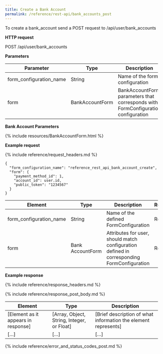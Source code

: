 ```yaml
---
title: Create a Bank Account
permalink: /reference/rest-api/bank_accounts_post
---
```

To create a bank_account send a POST request to /api/user/bank_accounts

**HTTP request**

POST /api/user/bank_accounts

**Parameters**

| Parameter | Type | Description | Required | Notes |
|---------------------|--------------------------------------------------------------------|-------------------------------------------------------------|------------------------|---------------------------------------------|
| form_configuration_name | String | Name of the form configuration | Required | underscored |
| form | BankAccountForm | BankAccountForm parameters that corresponds with FormConfiguration configuration | Required | |

**Bank Account Parameters**

{% include resources/BankAccountForm.html %}

**Example request**

{% include reference/request_headers.md %}
```
{
  "form_configuration_name": "reference_rest_api_bank_account_create",
  "form": {
    "payment_method_id": 1,
    "account_id": user.id,
    "public_token": "1234567"
  }
}
```

| Element | Type | Description | Required? |
|------------------------------------|--------------------------------------------|----------------------------------------------------------------------------------------------------|------------------------|
| form_configuration_name | String | Name of the defined FormConfiguration | Required |
| form | Bank AccountForm | Attributes for user, should match configuration defined in corresponding FormConfiguration | Required |

**Example response**

{% include reference/response_headers.md %}

{% include reference/response_post_body.md %}

| Element | Type | Description |
|-------------------------------------|--------------------------------------------|----------------------------------------------------------------|
| [Element as it appears in response] | [Array, Object, String, Integer, or Float] | [Brief description of what information the element represents] |
| […] | […] | […] |

{% include reference/error_and_status_codes_post.md %}
